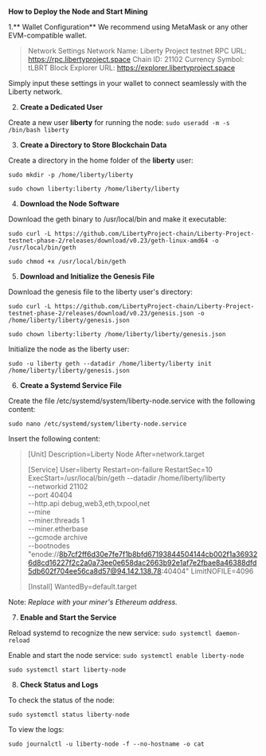 **How to Deploy the Node and Start Mining**

1.** Wallet Configuration**
We recommend using MetaMask or any other EVM-compatible wallet.

> Network Settings
> Network Name: Liberty Project testnet
> RPC URL: https://rpc.libertyproject.space
> Chain ID: 21102
> Currency Symbol: tLBRT
> Block Explorer URL: https://explorer.libertyproject.space

Simply input these settings in your wallet to connect seamlessly with the Liberty network.

2. **Create a Dedicated User**

Create a new user **liberty** for running the node:
`sudo useradd -m -s /bin/bash liberty`

3. **Create a Directory to Store Blockchain Data**

Create a directory in the home folder of the **liberty** user:

`sudo mkdir -p /home/liberty/liberty`

`sudo chown liberty:liberty /home/liberty/liberty`

4. **Download the Node Software**

Download the geth binary to /usr/local/bin and make it executable:

`sudo curl -L https://github.com/LibertyProject-chain/Liberty-Project-testnet-phase-2/releases/download/v0.23/geth-linux-amd64 -o /usr/local/bin/geth`

`sudo chmod +x /usr/local/bin/geth`

5. **Download and Initialize the Genesis File**

Download the genesis file to the liberty user's directory:

`sudo curl -L https://github.com/LibertyProject-chain/Liberty-Project-testnet-phase-2/releases/download/v0.23/genesis.json -o /home/liberty/liberty/genesis.json`

`sudo chown liberty:liberty /home/liberty/liberty/genesis.json`

Initialize the node as the liberty user:

`sudo -u liberty geth --datadir /home/liberty/liberty init /home/liberty/liberty/genesis.json`

6. **Create a Systemd Service File**

Create the file /etc/systemd/system/liberty-node.service with the following content:

`sudo nano /etc/systemd/system/liberty-node.service`

Insert the following content:

> [Unit]
> Description=Liberty Node
> After=network.target
> 
> [Service]
> User=liberty
> Restart=on-failure
> RestartSec=10
> ExecStart=/usr/local/bin/geth --datadir /home/liberty/liberty \
> --networkid 21102 \
> --port 40404 \
> --http.api debug,web3,eth,txpool,net \
> --mine \
> --miner.threads 1 \
> --miner.etherbase <miner address> \
> --gcmode archive \
> --bootnodes "enode://8b7cf2ff6d30e7fe7f1b8bfd67193844504144cb002f1a369326d8cd16227f2c2a0a73ee0e658dac2663b92e1af7e2fbae8a46388dfd5db602f704ee56ca8d57@94.142.138.78:40404"
> LimitNOFILE=4096
> 
> [Install]
> WantedBy=default.target

Note: *Replace <miner address> with your miner's Ethereum address.*

7. **Enable and Start the Service**

Reload systemd to recognize the new service:
`sudo systemctl daemon-reload`

Enable and start the node service:
`sudo systemctl enable liberty-node`

`sudo systemctl start liberty-node`

8. **Check Status and Logs**

To check the status of the node:

`sudo systemctl status liberty-node`

To view the logs:

`sudo journalctl -u liberty-node -f --no-hostname -o cat`
